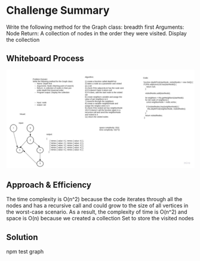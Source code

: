 # Challenge Summary
Write the following method for the Graph class:
breadth first
Arguments: Node
Return: A collection of nodes in the order they were visited.
Display the collection

## Whiteboard Process
![whiteboard](../images/depth-first.jpg)

## Approach & Efficiency
The time complexity is O(n^2) because the code iterates through all the nodes and has a recursive call
and could grow to the size of all vertices in the worst-case scenario. As a result, the complexity of time is O(n^2) and space is O(n) because we created a collection Set to store the visited nodes


## Solution
npm test graph

